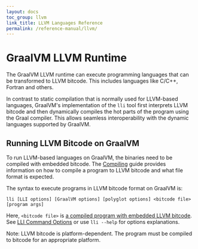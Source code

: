 ```yaml
---
layout: docs
toc_group: llvm
link_title: LLVM Languages Reference
permalink: /reference-manual/llvm/
---
```

# GraalVM LLVM Runtime

The GraalVM LLVM runtime can execute programming languages that can be transformed to LLVM bitcode.
This includes languages like C/C++, Fortran and others.

In contrast to static compilation that is normally used for LLVM-based languages, GraalVM's implementation of the `lli` tool first interprets LLVM bitcode and then dynamically compiles the hot parts of the program using the Graal compiler.
This allows seamless interoperability with the dynamic languages supported by GraalVM.

## Running LLVM Bitcode on GraalVM

To run LLVM-based languages on GraalVM, the binaries need to be compiled with embedded bitcode.
The [Compiling](Compiling.md) guide provides information on how to compile a program to LLVM bitcode and what file format is expected.

The syntax to execute programs in LLVM bitcode format on GraalVM is:
```shell
lli [LLI options] [GraalVM options] [polyglot options] <bitcode file> [program args]
```

Here, `<bitcode file>` is [a compiled program with embedded LLVM bitcode](Compiling.md).
See [LLI Command Options](Options.md) or use `lli --help` for options explanations.

Note: LLVM bitcode is platform-dependent.
The program must be compiled to bitcode for an appropriate platform.
